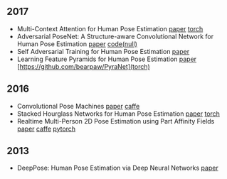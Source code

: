 ## 2017
- Multi-Context Attention for Human Pose Estimation [paper](https://arxiv.org/pdf/1702.07432.pdf) [torch](https://github.com/bearpaw/pose-attention)
- Adversarial PoseNet: A Structure-aware Convolutional Network for Human Pose Estimation [paper](https://arxiv.org/pdf/1705.00389.pdf) [code(null)](https://github.com/Captain-Xiong/Adversarial-PoseNet)
- Self Adversarial Training for Human Pose Estimation [paper](https://arxiv.org/pdf/1707.02439.pdf)
- Learning Feature Pyramids for Human Pose Estimation [paper](https://arxiv.org/pdf/1708.01101.pdf) [https://github.com/bearpaw/PyraNet](torch)

## 2016
- Convolutional Pose Machines [paper](https://arxiv.org/pdf/1602.00134v4.pdf) [caffe](https://github.com/shihenw/convolutional-pose-machines-release)
- Stacked Hourglass Networks for Human Pose Estimation [paper](https://arxiv.org/pdf/1603.06937.pdf) [torch](https://github.com/anewell/pose-hg-train)
- Realtime Multi-Person 2D Pose Estimation using Part Affinity Fields [paper](https://arxiv.org/pdf/1611.08050.pdf) [caffe](https://github.com/ZheC/Realtime_Multi-Person_Pose_Estimation) [pytorch](https://github.com/tensorboy/pytorch_Realtime_Multi-Person_Pose_Estimation)

## 2013
- DeepPose: Human Pose Estimation via Deep Neural Networks [paper](https://arxiv.org/pdf/1312.4659.pdf)
